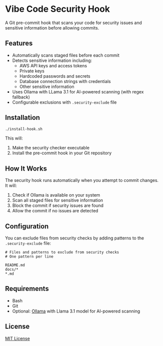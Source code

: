 # Vibe Code Security Hook

A Git pre-commit hook that scans your code for security issues and sensitive information before allowing commits.

## Features

- Automatically scans staged files before each commit
- Detects sensitive information including:
  - AWS API keys and access tokens
  - Private keys
  - Hardcoded passwords and secrets
  - Database connection strings with credentials
  - Other sensitive information
- Uses Ollama with LLama 3.1 for AI-powered scanning (with regex fallback)
- Configurable exclusions with `.security-exclude` file

## Installation

```bash
./install-hook.sh
```

This will:
1. Make the security checker executable
2. Install the pre-commit hook in your Git repository

## How It Works

The security hook runs automatically when you attempt to commit changes. It will:

1. Check if Ollama is available on your system
2. Scan all staged files for sensitive information
3. Block the commit if security issues are found
4. Allow the commit if no issues are detected

## Configuration

You can exclude files from security checks by adding patterns to the `.security-exclude` file:

```
# Files and patterns to exclude from security checks
# One pattern per line

README.md
docs/*
*.md
```

## Requirements

- Bash
- Git
- Optional: [Ollama](https://github.com/ollama/ollama) with Llama 3.1 model for AI-powered scanning

## License

[MIT License](LICENSE) 